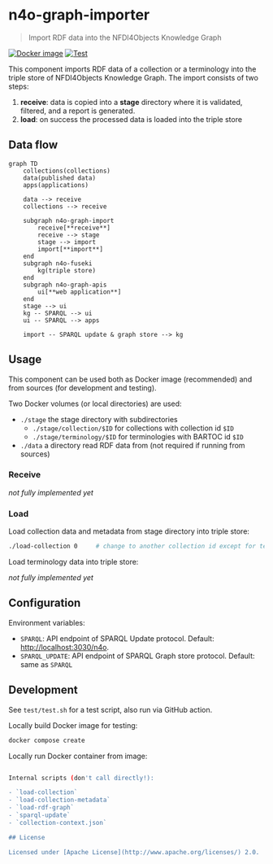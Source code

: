 # n4o-graph-importer

> Import RDF data into the NFDI4Objects Knowledge Graph

[![Docker image](https://github.com/nfdi4objects/n4o-graph-importer/actions/workflows/docker.yml/badge.svg)](https://github.com/orgs/nfdi4objects/packages/container/package/n4o-graph-importer)
[![Test](https://github.com/nfdi4objects/n4o-graph-importer/actions/workflows/test.yml/badge.svg)](https://github.com/nfdi4objects/n4o-graph-importer/actions/workflows/test.yml)

This component imports RDF data of a collection or a terminology into the triple store of NFDI4Objects Knowledge Graph. The import consists of two steps:

1. **receive**: data is copied into a **stage** directory where it is validated, filtered, and a report is generated.
2. **load**: on success the processed data is loaded into the triple store

## Data flow

```mermaid
graph TD
    collections(collections)
    data(published data)    
    apps(applications)

    data --> receive
    collections --> receive

    subgraph n4o-graph-import
        receive[**receive**]
        receive --> stage
        stage --> import
        import[**import**]
    end
    subgraph n4o-fuseki
        kg(triple store)
    end
    subgraph n4o-graph-apis
        ui[**web application**]
    end
    stage --> ui
    kg -- SPARQL --> ui
    ui -- SPARQL --> apps

    import -- SPARQL update & graph store --> kg
```

## Usage

This component can be used both as Docker image (recommended) and from sources (for development and testing).

Two Docker volumes (or local directories) are used:

- `./stage` the stage directory with subdirectories
  - `./stage/collection/$ID` for collections with collection id `$ID`
  - `./stage/terminology/$ID` for terminologies with BARTOC id `$ID`
- `./data` a directory read RDF data from (not required if running from sources)

### Receive

*not fully implemented yet*

### Load

Load collection data and metadata from stage directory into triple store:

~~~sh
./load-collection 0     # change to another collection id except for testing
~~~

Load terminology data into triple store:

*not fully implemented yet*

## Configuration

Environment variables:

- `SPARQL`: API endpoint of SPARQL Update protocol. Default: <http://localhost:3030/n4o>.
- `SPARQL_UPDATE`: API endpoint of SPARQL Graph store protocol. Default: same as `SPARQL`

## Development

See `test/test.sh` for a test script, also run via GitHub action.

Locally build Docker image for testing:

~~~sh
docker compose create
~~~

Locally run Docker container from image:

~~~sh

Internal scripts (don't call directly!):

- `load-collection`
- `load-collection-metadata`
- `load-rdf-graph`
- `sparql-update`
- `collection-context.json`

## License

Licensed under [Apache License](http://www.apache.org/licenses/) 2.0.
